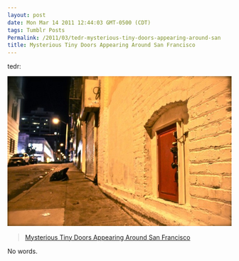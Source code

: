 ```yaml
---
layout: post
date: Mon Mar 14 2011 12:44:03 GMT-0500 (CDT)
tags: Tumblr Posts
Permalink: /2011/03/tedr-mysterious-tiny-doors-appearing-around-san
title: Mysterious Tiny Doors Appearing Around San Francisco
---
```


tedr:

![](/public/assets/tumblr/tumblr_li26266B931qz4bafo1_1280.jpg)

> [Mysterious Tiny Doors Appearing Around San Francisco](http://laughingsquid.com/mysterious-tiny-doors-appearing-around-san-francisco/)

No words.
